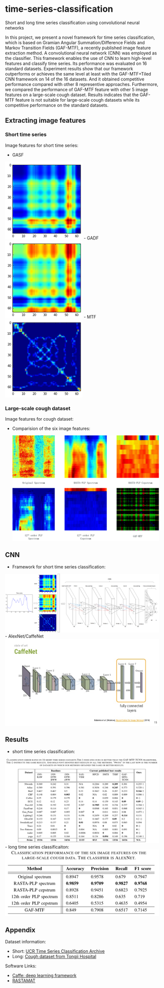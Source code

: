 # time-series-classification
Short and long time series classification using convolutional neural networks

In this project, we present a novel framework for time series classification, which is based on 
Gramian Angular Summation/Difference Fields and Markov Transition Fields (GAF-MTF), a recently published 
image feature extraction method. A convolutional neural network (CNN) was employed as the classifier. 
This framework enables the use of CNN to learn high-level features and classify time series. 
Its performance was evaluated on 16 standard datasets. Experiment results show that our framework outperforms 
or achieves the same level at least with the GAF-MTF+Tiled CNN framework on 14 of the 16 datasets. 
And it obtained competitive performance compared with other 8 representive approaches. 
Furthermore, we compared the performance of GAF-MTF feature with other 5 image features on a large-scale cough dataset. 
Results indicates that the GAF-MTF feature is not suitable for large-scale cough datasets 
while its competitive performance on the standard datasets.

## Extracting image features
### Short time series
Image features for short time series:

- GASF

 <img src="images-source/gaf-mtf/gasf.png"/>
- GADF

 <img src="images-source/gaf-mtf/gadf.png"/>
- MTF

 <img src="images-source/gaf-mtf/mtf_64.png"/>

### Large-scale cough dataset
Image features for cough dataset:

- Comparision of the six image features:

  <img src="images-final/six-features.png"/>

## CNN
- Framework for short time series classification:

 <img src="images-final/cnn.png"/>
- AlexNet/CaffeNet

 <img src="images-final/caffenet.jpg"/>

## Results
- short time series classification:

 <img src="images-final/results.png"/>
- long time series classificaiton:

 <img src="images-final/result2.png"/>

## Appendix
Dataset information:
- Short: [UCR Time Series Classification Archive](http://www.cs.ucr.edu/~eamonn/time_series_data/)
- Long: [Cough dataset from Tongji Hospital](http://bmcmedinformdecismak.biomedcentral.com/articles/10.1186/1472-6947-15-S4-S2)
 
Software Links:
- [Caffe: deep learning framework](http://caffe.berkeleyvision.org/)
- [RASTAMAT](http://labrosa.ee.columbia.edu/matlab/rastamat/)


